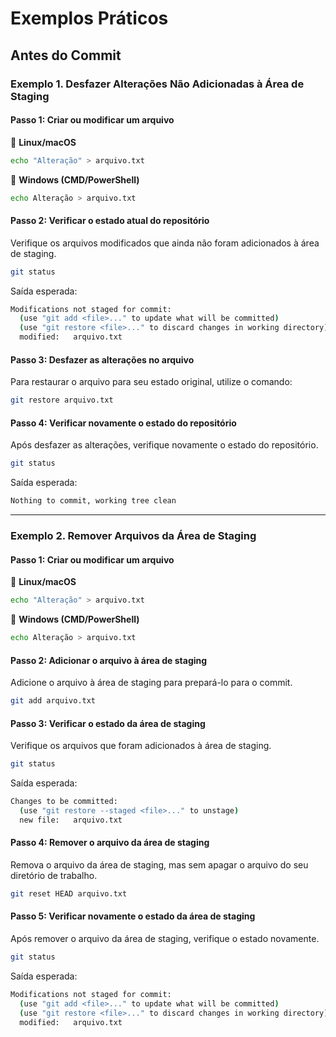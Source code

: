 # Exemplos Práticos

## **Antes do Commit**

### **Exemplo 1. Desfazer Alterações Não Adicionadas à Área de Staging**

#### **Passo 1: Criar ou modificar um arquivo**

🔹 **Linux/macOS**

```bash
echo "Alteração" > arquivo.txt
```

🔹 **Windows (CMD/PowerShell)**

```bash
echo Alteração > arquivo.txt
```

#### **Passo 2: Verificar o estado atual do repositório**

Verifique os arquivos modificados que ainda não foram adicionados à área de staging.

```bash
git status
```

Saída esperada:

```sh
Modifications not staged for commit:
  (use "git add <file>..." to update what will be committed)
  (use "git restore <file>..." to discard changes in working directory)
  modified:   arquivo.txt
```

#### **Passo 3: Desfazer as alterações no arquivo**

Para restaurar o arquivo para seu estado original, utilize o comando:

```bash
git restore arquivo.txt
```

#### **Passo 4: Verificar novamente o estado do repositório**

Após desfazer as alterações, verifique novamente o estado do repositório.

```bash
git status
```

Saída esperada:

```sh
Nothing to commit, working tree clean
```

***

### **Exemplo 2. Remover Arquivos da Área de Staging**

#### **Passo 1: Criar ou modificar um arquivo**

🔹 **Linux/macOS**

```bash
echo "Alteração" > arquivo.txt
```

🔹 **Windows (CMD/PowerShell)**

```bash
echo Alteração > arquivo.txt
```

#### **Passo 2: Adicionar o arquivo à área de staging**

Adicione o arquivo à área de staging para prepará-lo para o commit.

```bash
git add arquivo.txt
```

#### **Passo 3: Verificar o estado da área de staging**

Verifique os arquivos que foram adicionados à área de staging.

```bash
git status
```

Saída esperada:

```sh
Changes to be committed:
  (use "git restore --staged <file>..." to unstage)
  new file:   arquivo.txt
```

#### **Passo 4: Remover o arquivo da área de staging**

Remova o arquivo da área de staging, mas sem apagar o arquivo do seu diretório de trabalho.

```bash
git reset HEAD arquivo.txt
```

#### **Passo 5: Verificar novamente o estado da área de staging**

Após remover o arquivo da área de staging, verifique o estado novamente.

```bash
git status
```

Saída esperada:

```sh
Modifications not staged for commit:
  (use "git add <file>..." to update what will be committed)
  (use "git restore <file>..." to discard changes in working directory)
  modified:   arquivo.txt
```

